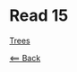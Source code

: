 # Read 15
[Trees](https://codefellows.github.io/common_curriculum/data_structures_and_algorithms/Code_401/class-15/resources/Trees.html)

[<== Back](https://simoneodegard.github.io/reading-notes/)
